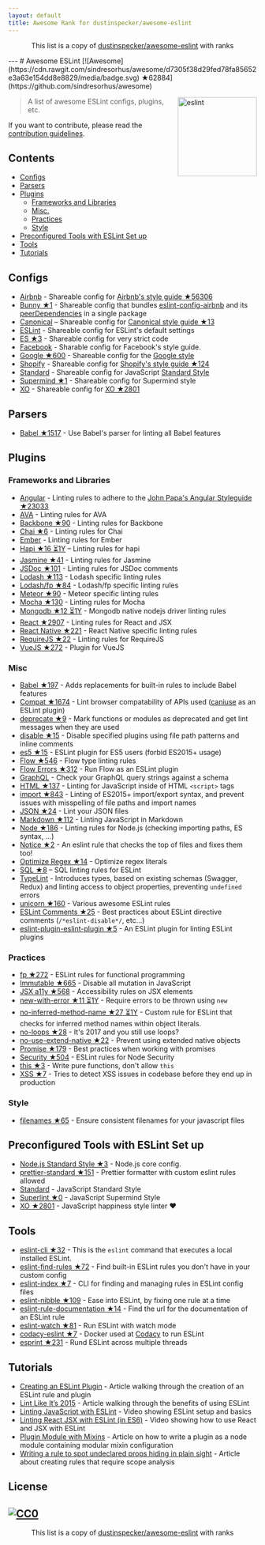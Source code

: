 ```yaml
---
layout: default
title: Awesome Rank for dustinspecker/awesome-eslint
---
```


<p align="center">
	This list is a copy of <a href="https://github.com/dustinspecker/awesome-eslint">dustinspecker/awesome-eslint</a> with ranks
</p>
---
# Awesome ESLint [![Awesome](https://cdn.rawgit.com/sindresorhus/awesome/d7305f38d29fed78fa85652e3a63e154dd8e8829/media/badge.svg) ★62884](https://github.com/sindresorhus/awesome)

[<img src="http://eslint.org/img/logo.svg" width="160" align="right" alt="eslint">](http://eslint.org)

> A list of awesome ESLint configs, plugins, etc.

If you want to contribute, please read the [contribution guidelines](https://github.com/dustinspecker/awesome-eslint/blob/master/contributing.md).

## Contents

- [Configs](#configs)
- [Parsers](#parsers)
- [Plugins](#plugins)
  - [Frameworks and Libraries](#frameworks-and-libraries)
  - [Misc.](#misc)
  - [Practices](#practices)
  - [Style](#style)
- [Preconfigured Tools with ESLint Set up](#preconfigured-tools-with-eslint-set-up)
- [Tools](#tools)
- [Tutorials](#tutorials)

## Configs

- [Airbnb](https://github.com/airbnb/javascript/tree/master/packages/eslint-config-airbnb) - Shareable config for [Airbnb's style guide ★56306](https://github.com/airbnb/javascript)
- [Bunny ★1](https://github.com/luftywiranda13/eslint-config-bunny) - Shareable config that bundles [eslint-config-airbnb](https://github.com/airbnb/javascript/tree/master/packages/eslint-config-airbnb) and its [peerDependencies](https://github.com/airbnb/javascript/blob/master/packages/eslint-config-airbnb/package.json#L67-L72) in a single package
- [Canonical](https://github.com/gajus/eslint-config-canonical) – Shareable config for [Canonical style guide ★13](https://github.com/gajus/canonical)
- [ESLint](https://github.com/eslint/eslint/tree/master/packages/eslint-config-eslint) - Shareable config for ESLint's default settings
- [ES ★3](https://github.com/thenativeweb/eslint-config-es) - Shareable config for very strict code
- [Facebook](https://www.npmjs.com/package/eslint-config-fbjs) - Sharable config for Facebook's style guide.
- [Google ★600](https://github.com/google/eslint-config-google) - Shareable config for the [Google style](http://google.github.io/styleguide/javascriptguide.xml)
- [Shopify](https://github.com/Shopify/eslint-plugin-shopify) - Shareable config for [Shopify's style guide ★124](https://github.com/Shopify/javascript)
- [Standard](https://github.com/feross/eslint-config-standard) - Shareable config for JavaScript [Standard Style](https://github.com/feross/standard)
- [Supermind ★1](https://github.com/supermind/eslint-config-supermind) - Shareable config for Supermind style
- [XO](https://github.com/sindresorhus/eslint-config-xo) - Shareable config for [XO ★2801](https://github.com/sindresorhus/xo)

## Parsers

- [Babel ★1517](https://github.com/babel/babel-eslint) - Use Babel's parser for linting all Babel features

## Plugins

### Frameworks and Libraries

- [Angular](https://github.com/Gillespie59/eslint-plugin-angular) - Linting rules to adhere to the [John Papa's Angular Styleguide ★23033](https://github.com/johnpapa/angular-styleguide)
- [AVA](https://github.com/sindresorhus/eslint-plugin-ava) - Linting rules for AVA
- [Backbone ★90](https://github.com/ilyavolodin/eslint-plugin-backbone) - Linting rules for Backbone
- [Chai ★6](https://github.com/turbo87/eslint-plugin-chai-expect) - Linting rules for Chai
- [Ember](https://github.com/netguru/eslint-plugin-ember) - Linting rules for Ember
- [Hapi ★16 ⏳1Y](https://github.com/continuationlabs/eslint-plugin-hapi) – Linting rules for hapi
- [Jasmine ★41](https://github.com/tlvince/eslint-plugin-jasmine) - Linting rules for Jasmine
- [JSDoc ★101](https://github.com/gajus/eslint-plugin-jsdoc) - Linting rules for JSDoc comments
- [Lodash ★113](https://github.com/wix/eslint-plugin-lodash) - Lodash specific linting rules
- [Lodash/fp ★84](https://github.com/jfmengels/eslint-plugin-lodash-fp) - Lodash/fp specific linting rules
- [Meteor ★90](https://github.com/dferber90/eslint-plugin-meteor) - Meteor specific linting rules
- [Mocha ★130](https://github.com/lo1tuma/eslint-plugin-mocha) - Linting rules for Mocha
- [Mongodb ★12 ⏳1Y](https://github.com/nfroidure/eslint-plugin-mongodb) - Mongodb native nodejs driver linting rules
- [React ★2907](https://github.com/yannickcr/eslint-plugin-react) - Linting rules for React and JSX
- [React Native ★221](https://github.com/Intellicode/eslint-plugin-react-native) - React Native specific linting rules
- [RequireJS ★22](https://github.com/cvisco/eslint-plugin-requirejs) - Linting rules for RequireJS
- [VueJS ★272](https://github.com/vuejs/eslint-plugin-vue) - Plugin for VueJS

### Misc

- [Babel ★197](https://github.com/babel/eslint-plugin-babel) - Adds replacements for built-in rules to include Babel features
- [Compat ★1674](https://github.com/amilajack/eslint-plugin-compat) - Lint browser compatability of APIs used ([caniuse](http://caniuse.com/#search=fetch) as an ESLint plugin)
- [deprecate ★9](https://github.com/AlexMost/eslint-plugin-deprecate) - Mark functions or modules as deprecated and get lint messages when they are used
- [disable ★15](https://github.com/mradionov/eslint-plugin-disable) - Disable specified plugins using file path patterns and inline comments
- [es5 ★15](https://github.com/nkt/eslint-plugin-es5) - ESLint plugin for ES5 users (forbid ES2015+ usage)
- [Flow ★546](https://github.com/gajus/eslint-plugin-flowtype) - Flow type linting rules
- [Flow Errors ★312](https://github.com/amilajack/eslint-plugin-flowtype-errors) - Run Flow as an ESLint plugin
- [GraphQL](https://github.com/apollostack/eslint-plugin-graphql) - Check your GraphQL query strings against a schema
- [HTML ★137](https://github.com/BenoitZugmeyer/eslint-plugin-html) - Linting for JavaScript inside of HTML `<script>` tags
- [import ★843](https://github.com/benmosher/eslint-plugin-import) - Linting of ES2015+  import/export syntax, and prevent issues with misspelling of file paths and import names
- [JSON ★24](https://github.com/azeemba/eslint-plugin-json) - Lint your JSON files
- [Markdown ★112](https://github.com/eslint/eslint-plugin-markdown) - Linting JavaScript in Markdown
- [Node ★186](https://github.com/mysticatea/eslint-plugin-node) - Linting rules for Node.js (checking importing paths, ES syntax, ...)
- [Notice ★2](https://github.com/nickdeis/eslint-plugin-notice) - An eslint rule that checks the top of files and fixes them too!
- [Optimize Regex ★14](https://github.com/BrainMaestro/eslint-plugin-optimize-regex) - Optimize regex literals
- [SQL ★8](https://github.com/gajus/eslint-plugin-sql) – SQL linting rules for ESLint
- [TypeLint](https://github.com/yarax/typelint) - Introduces types, based on existing schemas (Swagger, Redux) and linting access to object properties, preventing `undefined` errors
- [unicorn ★160](https://github.com/sindresorhus/eslint-plugin-unicorn) - Various awesome ESLint rules
- [ESLint Comments ★25](https://github.com/mysticatea/eslint-plugin-eslint-comments) - Best practices about ESLint directive comments (`/*eslint-disable*/`, etc...)
- [eslint-plugin-eslint-plugin ★5](https://github.com/not-an-aardvark/eslint-plugin-eslint-plugin) - An ESLint plugin for linting ESLint plugins

### Practices

- [fp ★272](https://github.com/jfmengels/eslint-plugin-fp) - ESLint rules for functional programming
- [Immutable ★665](https://github.com/jhusain/eslint-plugin-immutable) - Disable all mutation in JavaScript
- [JSX a11y ★568](https://github.com/evcohen/eslint-plugin-jsx-a11y) - Accessibility rules on JSX elements
- [new-with-error ★11 ⏳1Y](https://github.com/Trott/eslint-plugin-new-with-error) - Require errors to be thrown using `new`
- [no-inferred-method-name ★27 ⏳1Y](https://github.com/johnstonbl01/eslint-no-inferred-method-name) - Custom rule for ESLint that checks for inferred method names within object literals.
- [no-loops ★28](https://github.com/buildo/eslint-plugin-no-loops) - It's 2017 and you still use loops?
- [no-use-extend-native ★22](https://github.com/dustinspecker/eslint-plugin-no-use-extend-native) - Prevent using extended native objects
- [Promise ★179](https://github.com/xjamundx/eslint-plugin-promise) - Best practices when working with promises
- [Security ★504](https://github.com/nodesecurity/eslint-plugin-security) - ESLint rules for Node Security
- [this ★3](https://github.com/matijs/eslint-plugin-this) - Write pure functions, don't allow `this`
- [XSS ★7](https://github.com/Rantanen/eslint-plugin-xss) - Tries to detect XSS issues in codebase before they end up in production

### Style

- [filenames ★65](https://github.com/selaux/eslint-plugin-filenames) - Ensure consistent filenames for your javascript files

## Preconfigured Tools with ESLint Set up

- [Node.js Standard Style ★3](https://github.com/geek/node-style) - Node.js core config.
- [prettier-standard ★151](https://github.com/sheerun/prettier-standard) - Prettier formatter with custom eslint rules allowed
- [Standard](https://github.com/feross/standard) - JavaScript Standard Style
- [Superlint ★0](https://github.com/supermind/superlint) - JavaScript Supermind Style
- [XO ★2801](https://github.com/sindresorhus/xo) - JavaScript happiness style linter ❤️

## Tools

- [eslint-cli ★32](https://github.com/mysticatea/eslint-cli) - This is the `eslint` command that executes a local installed ESLint.
- [eslint-find-rules ★72](https://github.com/sarbbottam/eslint-find-rules) - Find built-in ESLint rules you don't have in your custom config
- [eslint-index ★7](https://github.com/wagerfield/eslint-index) - CLI for finding and managing rules in ESLint config files
- [eslint-nibble ★109](https://github.com/IanVS/eslint-nibble) - Ease into ESLint, by fixing one rule at a time
- [eslint-rule-documentation ★14](https://github.com/jfmengels/eslint-rule-documentation) - Find the url for the documentation of an ESLint rule
- [eslint-watch ★81](https://github.com/rizowski/eslint-watch) - Run ESLint with watch mode
- [codacy-eslint ★7](https://github.com/codacy/codacy-eslint) - Docker used at [Codacy](https://www.codacy.com) to run ESLint
- [esprint ★231](https://github.com/pinterest/esprint) - Rund ESLint across multiple threads

## Tutorials

- [Creating an ESLint Plugin](https://medium.com/tumblbug-engineering/creating-an-eslint-plugin-87f1cb42767f) - Article walking through the creation of an ESLint rule and plugin
- [Lint Like It’s 2015](https://medium.com/@dan_abramov/lint-like-it-s-2015-6987d44c5b48#.5p3yk0b03) - Article walking through the benefits of using ESLint
- [Linting JavaScript with ESLint](https://egghead.io/lessons/javascript-linting-javascript-with-eslint) - Video showing ESLint setup and basics
- [Linting React JSX with ESLint (in ES6)](https://egghead.io/lessons/react-linting-react-jsx-with-eslint-in-es6) - Video showing how to use React and JSX with ESLint
- [Plugin Module with Mixins](https://akullpp.com/eslint-integration) - Article on how to write a plugin as a node module containing modular mixin configuration
- [Writing a rule to spot undeclared props hiding in plain sight](http://blog.cowchimp.com/writing-a-custom-eslint-rule-to-spot-undeclared-props/) - Article about creating rules that require scope analysis

## License

[![CC0](https://i.creativecommons.org/p/zero/1.0/88x31.png)](https://creativecommons.org/publicdomain/zero/1.0/)
---
<p align="center">
	This list is a copy of <a href="https://github.com/dustinspecker/awesome-eslint">dustinspecker/awesome-eslint</a> with ranks
</p>

